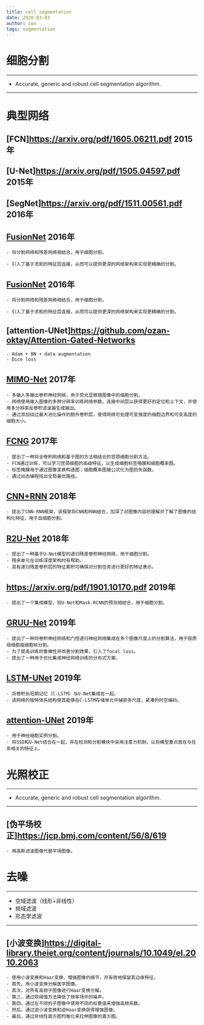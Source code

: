 ```yaml
---
title: cell segmentation
date: 2020-03-03
author: zwx
tags: segmentation
---
```


# 细胞分割
- - -

- Accurate, generic and robust cell segmentation algorithm.

- - -

# 典型网络

## [FCN]<https://arxiv.org/pdf/1605.06211.pdf> 2015年

## [U-Net]<https://arxiv.org/pdf/1505.04597.pdf> 2015年

## [SegNet]<https://arxiv.org/pdf/1511.00561.pdf> 2016年

## [FusionNet](https://arxiv.org/pdf/1612.05360.pdf) 2016年

    - 将分割网络和残差网络相结合，用于细胞分割。

    - 引入了基于求和的特征层连接，从而可以提供更深的网络架构来实现更精确的分割。

## [FusionNet](https://arxiv.org/pdf/1612.05360.pdf) 2016年

    - 将分割网络和残差网络相结合，用于细胞分割。

    - 引入了基于求和的特征层连接，从而可以提供更深的网络架构来实现更精确的分割。

## [attention-UNet]<https://github.com/ozan-oktay/Attention-Gated-Networks>

    - Adam + BN + data augmentation
    - Dice loss


## [MIMO-Net](http://www.bioimageanalysis.org/wp/wp-content/uploads/formidable/6/MIMO-Net_Isbi2017.pdf) 2017年

    - 多输入多输出卷积神经网络，用于荧光显微镜图像中的细胞分割。
    - 网络使用输入图像的多种分辨率训练网络参数，连接中间层以获得更好的定位和上下文，并使用多分辨率反卷积滤波器生成输出。
    - 通过添加绕过最大池化操作的额外卷积层，使得网络可处理可变强度的细胞边界和可变高度的细胞大小。

## [FCNG](https://ieeexplore.ieee.org/abstract/document/7950548) 2017年

    - 提出了一种将全卷积网络和基于图的方法相结合的宫颈细胞分割方法。
    - FCN通过训练，可以学习宫颈细胞的高级特征，以生成细胞标签掩膜和细胞概率图。
    - 标签掩膜用于通过图像变换构造图；细胞概率图被公式化为图损失函数。
    - 通过动态编程找出全局最优路径。

## [CNN+RNN](https://ieeexplore.ieee.org/abstract/document/8402091) 2018年

    - 提出了CNN-RNN框架，该框架将CNN和RNN结合，加深了对图像内容的理解并了解了图像的结构化特征，用于血细胞分割。

## [R2U-Net](https://ieeexplore.ieee.org/abstract/document/8556686) 2018年

    - 提出了一种基于U-Net模型的递归残差卷积神经网络，用于细胞分割。
    - 残余单元在训练深度架构时有帮助。
    - 具有递归残差卷积层的特征累积可确保对分割任务进行更好的特征表示。

## <https://arxiv.org/pdf/1901.10170.pdf> 2019年

    - 提出了一个集成模型，将U-Net和Mask-RCNN的预测相结合，用于细胞分割。

## [GRUU-Net](https://www.sciencedirect.com/science/article/abs/pii/S1361841518306753#fig0009) 2019年

    - 提出了一种将卷积神经网络和门控递归神经网络集成在多个图像尺度上的分割算法，用于胶质母细胞瘤细胞核分割。
    - 为了提高训练的鲁棒性并改善分割效果，引入了focal loss。
    - 提出了一种用于优化集成神经网络训练的分布式方案。

## [LSTM-UNet](https://ieeexplore.ieee.org/abstract/document/8759447) 2019年

    - 将卷积长短期记忆（C-LSTM）与U-Net集成在一起。
    - 该网络的独特体系结构使其能够在C-LSTM存储单元中捕获多尺度，紧凑的时空编码。

## [attention-UNet](https://www.sciencedirect.com/science/article/abs/pii/S1361841518308442) 2019年

    - 用于神经细胞实例分割。
    - 将SSD和U-Net结合在一起，并在检测和分割模块中采用注意力机制，以将模型重点放在与任务相关的特征上。


# 光照校正
- - -

- Accurate, generic and robust cell segmentation algorithm.

- - -
## [伪平场校正]<https://jcp.bmj.com/content/56/8/619>

    - 用高斯滤波图像代替平场图像。

# 去噪
- - -

- 空域滤波（线形+非线性）
- 频域滤波
- 形态学滤波

- - -

## [小波变换]<https://digital-library.theiet.org/content/journals/10.1049/el.2010.2063>

    - 使用小波变换和Haar变换，增强图像的细节，并有效地保留其边缘特征。
    - 首先，用小波变换分解医学图像。
    - 其次，对所有高频子图像进行Haar变换分解。
    - 第三，通过软阈值方法降低了频率场中的噪声。
    - 第四，通过在不同的子图像中使用不同的权重值来增强高频系数。
    - 然后，通过逆小波变换和逆Haar变换获得增强图像。
    - 最后，通过非线性直方图均衡化来拉伸图像的直方图。